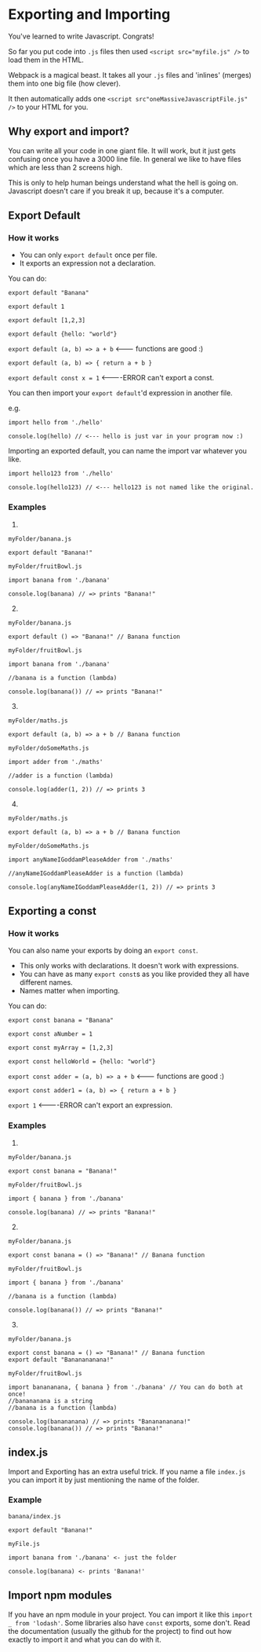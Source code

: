 # Exporting and Importing

You've learned to write Javascript. Congrats!

So far you put code into `.js` files then used `<script src="myfile.js" />` to load them in the HTML.

Webpack is a magical beast. It takes all your `.js` files and 'inlines' (merges) them into one big file (how clever).

It then automatically adds one `<script src"oneMassiveJavascriptFile.js" />` to your HTML for you.

## Why export and import?

You can write all your code in one giant file. It will work, but it just gets confusing once you have a 3000 line file. In general we like to have files which are less than 2 screens high.

This is only to help human beings understand what the hell is going on. Javascript doesn't care if you break it up, because it's a computer.

## Export Default

### How it works

* You can only `export default` once per file.
* It exports an expression not a declaration.

You can do:

`export default "Banana"`

`export default 1`

`export default [1,2,3]`

`export default {hello: "world"}`

`export default (a, b) => a + b` <--- functions are good :)

`export default (a, b) => { return a + b }`

`export default const x = 1` <----ERROR can't export a const.

You can then import your `export default`'d expression in another file.

e.g.

```
import hello from './hello'

console.log(hello) // <--- hello is just var in your program now :)
```

Importing an exported default, you can name the import var whatever you like.

```
import hello123 from './hello'

console.log(hello123) // <--- hello123 is not named like the original.
```

### Examples

1.

`myFolder/banana.js`
```
export default "Banana!"
```


`myFolder/fruitBowl.js`
```
import banana from './banana'

console.log(banana) // => prints "Banana!"
```

2.

`myFolder/banana.js`
```
export default () => "Banana!" // Banana function
```


`myFolder/fruitBowl.js`
```
import banana from './banana'

//banana is a function (lambda)

console.log(banana()) // => prints "Banana!"
```

3.

`myFolder/maths.js`
```
export default (a, b) => a + b // Banana function
```


`myFolder/doSomeMaths.js`
```
import adder from './maths'

//adder is a function (lambda)

console.log(adder(1, 2)) // => prints 3
```
4.

`myFolder/maths.js`
```
export default (a, b) => a + b // Banana function
```


`myFolder/doSomeMaths.js`
```
import anyNameIGoddamPleaseAdder from './maths'

//anyNameIGoddamPleaseAdder is a function (lambda)

console.log(anyNameIGoddamPleaseAdder(1, 2)) // => prints 3
```


## Exporting a const

### How it works
You can also name your exports by doing an `export const`.


* This only works with declarations. It doesn't work with expressions.
* You can have as many `export const`s as you like provided they all have different names.
* Names matter when importing.

You can do:


`export const banana = "Banana"`

`export const aNumber = 1`

`export const myArray = [1,2,3]`

`export const helloWorld = {hello: "world"}`

`export const adder = (a, b) => a + b` <--- functions are good :)

`export const adder1 = (a, b) => { return a + b }`

`export 1` <----ERROR can't export an expression.

### Examples

1.

`myFolder/banana.js`
```
export const banana = "Banana!"
```


`myFolder/fruitBowl.js`
```
import { banana } from './banana'

console.log(banana) // => prints "Banana!"
```

2.

`myFolder/banana.js`
```
export const banana = () => "Banana!" // Banana function
```


`myFolder/fruitBowl.js`
```
import { banana } from './banana'

//banana is a function (lambda)

console.log(banana()) // => prints "Banana!"
```

3.

`myFolder/banana.js`
```
export const banana = () => "Banana!" // Banana function
export default "Bananananana!"
```


`myFolder/fruitBowl.js`
```
import banananana, { banana } from './banana' // You can do both at once!
//banananana is a string
//banana is a function (lambda)

console.log(banananana) // => prints "Bananananana!"
console.log(banana()) // => prints "Banana!"
```

## index.js

Import and Exporting has an extra useful trick. If you name a file `index.js` you can import it by just mentioning the name of the folder.

### Example

`banana/index.js`

```
export default "Banana!"
```

`myFile.js`
```
import banana from './banana' <- just the folder

console.log(banana) <- prints 'Banana!'
```

## Import npm modules

If you have an npm module in your project. You can import it like this `import _ from 'lodash'`. Some libraries also have `const` exports, some don't. Read the documentation (usually the github for the project) to find out how exactly to import it and what you can do with it.
